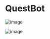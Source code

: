 # QuestBot
![image](https://github.com/user-attachments/assets/b32e8107-5e0f-4e16-8e06-3c77078251f9)

![image](https://github.com/user-attachments/assets/0a58ab29-a816-497d-a4cf-fe806d78bf1a)


